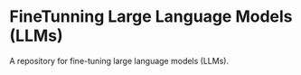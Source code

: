 # FineTunning Large Language Models (LLMs)
A repository for fine-tuning large language models (LLMs).

